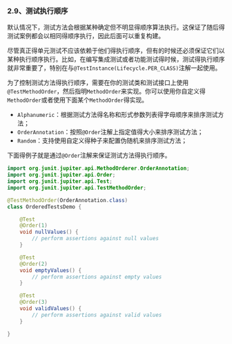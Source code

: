 ### 2.9、测试执行顺序

默认情况下，测试方法会根据某种确定但不明显得顺序算法执行。这保证了随后得测试案例都会以相同得顺序执行，因此后面可以重复构建。

尽管真正得单元测试不应该依赖于他们得执行顺序，但有的时候还必须保证它们以某种执行顺序执行。比如，在编写集成测试或者功能测试得时候，测试得执行顺序就非常重要了，特别在与`@TestInstance(Lifecycle.PER_CLASS)`注解一起使用。

为了控制测试方法得执行顺序，需要在你的测试类和测试接口上使用`@TestMethodOrder`，然后指明`MethodOrder`来实现。你可以使用你自定义得`MethodOrder`或者使用下面某个`MethodOrder`得实现。

- `Alphanumeric`：根据测试方法得名称和形式参数列表得字母顺序来排序测试方法；
- `OrderAnnotation`：按照`@Order`注解上指定值得大小来排序测试方法；
- `Random`：支持使用自定义得种子来配置伪随机来排序测试方法；

下面得例子就是通过`@Order`注解来保证测试方法得执行顺序。

```java
import org.junit.jupiter.api.MethodOrderer.OrderAnnotation;
import org.junit.jupiter.api.Order;
import org.junit.jupiter.api.Test;
import org.junit.jupiter.api.TestMethodOrder;

@TestMethodOrder(OrderAnnotation.class)
class OrderedTestsDemo {

    @Test
    @Order(1)
    void nullValues() {
        // perform assertions against null values
    }

    @Test
    @Order(2)
    void emptyValues() {
        // perform assertions against empty values
    }

    @Test
    @Order(3)
    void validValues() {
        // perform assertions against valid values
    }

}
```






























